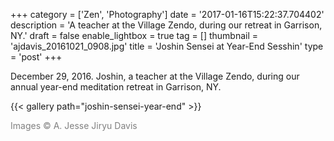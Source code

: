 +++
category = ['Zen', 'Photography']
date = '2017-01-16T15:22:37.704402'
description = 'A teacher at the Village Zendo, during our retreat in Garrison, NY.'
draft = false
enable_lightbox = true
tag = []
thumbnail = 'ajdavis_20161021_0908.jpg'
title = 'Joshin Sensei at Year-End Sesshin'
type = 'post'
+++

December 29, 2016. Joshin, a teacher at the Village Zendo, during our annual year-end meditation retreat in Garrison, NY.

{{< gallery path="joshin-sensei-year-end" >}}

<span style="color: gray">Images &copy; A. Jesse Jiryu Davis</span>
